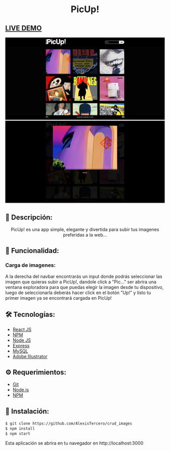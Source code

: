 # <div align="center"> PicUp!</div>

## <a href="..." target="_blank">LIVE DEMO</a>

<a href="">
<img src="./PicUp01.png"/>
</a>
<a href="">
<img src="./PicUp02.png"/>
</a>

## 📄 Descripción:

<p align="center">PicUp! es una app simple, elegante y divertida para subir tus imagenes preferidas a la web...</p>

## 📱 Funcionalidad:

<h3>Carga de imagenes:</h3>
<p align="left">A la derecha del navbar encontrarás un input donde podrás seleccionar las imagen que quieras subir a PicUp!, dandole click a "Pic..." ser abrira una ventana exploradora para que puedas elegir la imagen desde tu dispositivo, luego de seleccionarla deberás hacer click en el botón "Up!" y listo tu primer imagen ya se encontrará cargada en PicUp!</p>

## 🛠️ Tecnologías:

<ul>
  <li><a href="https://reactjs.org/">React JS</a></li>
  <li><a href="https://www.npmjs.com/">NPM</a></li>
  <li><a href="https://nodejs.org/en/">Node JS</a></li>
  <li><a href="https://expressjs.com/">Express</a></li>
  <li><a href="https://www.mysql.com/">MySQL</a></li>
  <li><a href="https://www.adobe.com/la/products/illustrator.html">Adobe Illustrator</a></li>
</ul>

## ⚙️ Requerimientos:

<ul>
  <li><a href="https://git-scm.com/">Git</a></li>
  <li><a href="https://nodejs.org/en/">Node.js</a></li>
  <li><a href="https://www.npmjs.com/">NPM</a></li>
</ul>

## 🚀 Instalación:

```
$ git clone https://github.com/AlexisTercero/crud_images
$ npm install
$ npm start
```

Esta aplicación se abrira en tu navegador en http://localhost:3000
